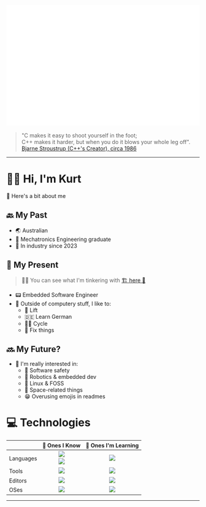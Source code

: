 ![](./img/asciiart.svg)

>"C makes it easy to shoot yourself in the foot;<br>
> C++ makes it harder, but when you do it blows your whole leg off".<br>
> [Bjarne Stroustrup (C++'s Creator), circa 1986][based-strous]

---

# 🧙‍♂️ Hi, I'm Kurt
👋 Here's a bit about me

## 🔙 My Past
- 🌏️ Australian
- 🤖 Mechatronics Engineering graduate
- 👔 In industry since 2023

## 🏧 My Present
>👷‍♂️ You can see what I'm tinkering with [🏗️ here 🚧][ws-repo]

- 📟️ Embedded Software Engineer
- 📜 Outside of computery stuff, I like to:
  - 💪 Lift
  - 🇩🇪 Learn German
  - 🚴‍♂️ Cycle
  - 🔧 Fix things

## 🔜 My Future?
- 🤔 I'm really interested in:
  - 🦺 Software safety
  - 💾 Robotics & embedded dev
  - 🐧 Linux & FOSS
  - 🌌 Space-related things
  - 😁 Overusing emojis in readmes

# 💻️ Technologies
|            | 🧠 Ones I Know                                   | 🌱 Ones I'm Learning   |
| ---------- | :----------------------------------------------: | :--------------------: |
| Languages  | [![][lang-known]][skd]<br>[![][lang-know2]][skd] | [![][lang-learn]][skd] |
| Tools      | [![][tool-known]][skd]                           | [![][tool-learn]][skd] |
| Editors    | [![][edit-known]][skd]                           | [![][edit-learn]][skd] |
| OSes       | [![][oses-known]][skd]                           | [![][oses-learn]][skd] |

<!-- Table stuff -->
[lang-known]: https://skillicons.dev/icons?i=c,cpp,py
[lang-know2]: https://skillicons.dev/icons?i=bash,lua,arduino
[lang-learn]: https://skillicons.dev/icons?i=rust

[tool-known]: https://skillicons.dev/icons?i=regex,git,godot
[tool-learn]: ./img/404.svg

[edit-known]: https://skillicons.dev/icons?i=vim,neovim,vscode
[edit-learn]: ./img/404.svg

[oses-known]: https://skillicons.dev/icons?i=linux,ubuntu,arch
[oses-learn]: https://skillicons.dev/icons?i=nix
<!--
TODO Possible other ones to list (these don't have icons):
- Docker, nginx
- FreeRTOS, GDB
- Markdown, TOML?
-->
---

<!-- Links -->
[skd]: https://skillicons.dev
[ws-repo]: https://github.com/nextredo/workshop
[based-strous]: https://www.stroustrup.com/quotes.html
